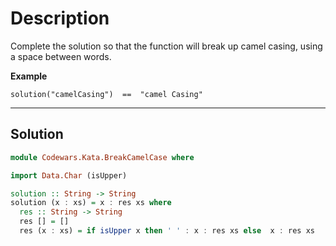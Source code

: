 # Description

Complete the solution so that the function will break up camel casing, using a space between words.

**Example**

```
solution("camelCasing")  ==  "camel Casing"
```

---

## Solution

```hs
module Codewars.Kata.BreakCamelCase where

import Data.Char (isUpper)

solution :: String -> String
solution (x : xs) = x : res xs where
  res :: String -> String
  res [] = []
  res (x : xs) = if isUpper x then ' ' : x : res xs else  x : res xs
```
